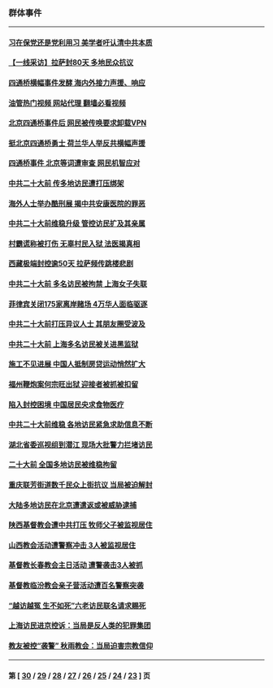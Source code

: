 ### 群体事件
---
#### [习在保党还是党利用习 美学者吁认清中共本质](../../pages/ncid279/n13857367.md?11140445) 
#### [【一线采访】拉萨封80天 多地民众抗议](../../pages/ncid279/n13853861.md?11140445) 
#### [四通桥横幅事件发酵 海内外接力声援、响应](../../pages/ncid279/n13849373.md?11140445) 
#### [油管热门视频 网站代理 翻墙必看视频](http://138.2.39.72:81/youtube.html?epic-marker?11140445)
#### [北京四通桥事件后 网民被传唤要求卸载VPN](../../pages/ncid279/n13847833.md?11140445) 
#### [挺北京四通桥勇士 荷兰华人举反共横幅声援](../../pages/ncid279/n13846812.md?11140445) 
#### [四通桥事件 北京等词遭审查 网民机智应对](../../pages/ncid279/n13845578.md?11140445) 
#### [中共二十大前 传多地访民遭打压绑架](../../pages/ncid279/n13843740.md?11140445) 
#### [海外人士举办酷刑展 揭中共安康医院的罪恶](../../pages/ncid279/n13842499.md?11140445) 
#### [中共二十大前维稳升级 管控访民扩及其亲属](../../pages/ncid279/n13842240.md?11140445) 
#### [村霸谎称被打伤 无辜村民入狱 法医揭真相](../../pages/ncid279/n13838149.md?11140445) 
#### [西藏极端封控逾50天 拉萨频传跳楼悲剧](../../pages/ncid279/n13836551.md?11140445) 
#### [中共二十大前 多名访民被拘禁 上海女子失联](../../pages/ncid279/n13834363.md?11140445) 
#### [菲律宾关闭175家离岸赌场 4万华人面临驱逐](../../pages/ncid279/n13833169.md?11140445) 
#### [中共二十大前打压异议人士 其朋友圈受波及](../../pages/ncid279/n13833136.md?11140445) 
#### [中共二十大前 上海多名访民被关进黑监狱](../../pages/ncid279/n13829500.md?11140445) 
#### [施工不见进展 中国人抵制房贷运动悄然扩大](../../pages/ncid279/n13828435.md?11140445) 
#### [福州鞭炮案何宗旺出狱 迎接者被抓被扣留](../../pages/ncid279/n13824304.md?11140445) 
#### [陷入封控困境 中国居民央求食物医疗](../../pages/ncid279/n13823589.md?11140445) 
#### [中共二十大前维稳 各地访民紧急求助信息不断](../../pages/ncid279/n13822888.md?11140445) 
#### [湖北省委巡视组到潜江 现场大批警力拦堵访民](../../pages/ncid279/n13820243.md?11140445) 
#### [二十大前 全国多地访民被维稳拘留](../../pages/ncid279/n13819431.md?11140445) 
#### [重庆联芳街道数千民众上街抗议 当局被迫解封](../../pages/ncid279/n13812220.md?11140445) 
#### [大陆多地访民在北京遭遣返或被威胁逮捕](../../pages/ncid279/n13812104.md?11140445) 
#### [陕西基督教会遭中共打压 牧师父子被监视居住](../../pages/ncid279/n13811611.md?11140445) 
#### [山西教会活动遭警察冲击 3人被监视居住](../../pages/ncid279/n13808966.md?11140445) 
#### [基督教长春教会主日活动 遭警袭击3人被抓](../../pages/ncid279/n13806935.md?11140445) 
#### [基督教临汾教会亲子营活动遭百名警察突袭](../../pages/ncid279/n13806527.md?11140445) 
#### [“越访越冤 生不如死”六老访民联名请求赐死](../../pages/ncid279/n13805907.md?11140445) 
#### [上海访民进京控诉：当局是反人类的犯罪集团](../../pages/ncid279/n13803858.md?11140445) 
#### [教友被控“袭警” 秋雨教会：当局迫害宗教信仰](../../pages/ncid279/n13803563.md?11140445) 

---
#### 第 [ [30](./30.md?11140445) / [29](./29.md?11140445) / [28](./28.md?11140445) / [27](./27.md?11140445) / [26](./26.md?11140445) / [25](./25.md?11140445) / [24](./24.md?11140445) / [23](./23.md?11140445) ] 页
